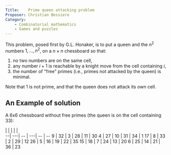 ```yaml
---
Title:    Prime queen attacking problem
Proposer: Christian Bessiere
Category: 
    - Combinatorial mathematics
    - Games and puzzles
---
```



This problem, posed first by G.L. Honaker, is to put a queen and the $n^2$ numbers $1,...,n^2$, on a $n \times n$ chessboard so that:

1. no two numbers are on the same cell,
2. any number $i+1$ is reachable by a knight move from the cell containing $i$,
3. the number of "free" primes (i.e., primes not attacked by the queen) is minimal.

Note that 1 is not prime, and that the queen does not attack its own cell.


An Example of solution
----------------------

A 6x6 chessboard without free primes (the queen is on the cell containing 33): 


   |    |    |    |     |	
 --| ---| -- | ---|  -- |  --
 9 | 32 |  3 | 28 | 11 | 30
 4 | 27 | 10 | 31 | 34 |  1
17 |  8 | 33 |  2 | 29 | 12
26 |  5 | 16 | 19 | 22 | 35
15 | 18 |  7 | 24 | 13 | 20
 6 | 25 | 14 | 21 | 36 | 23